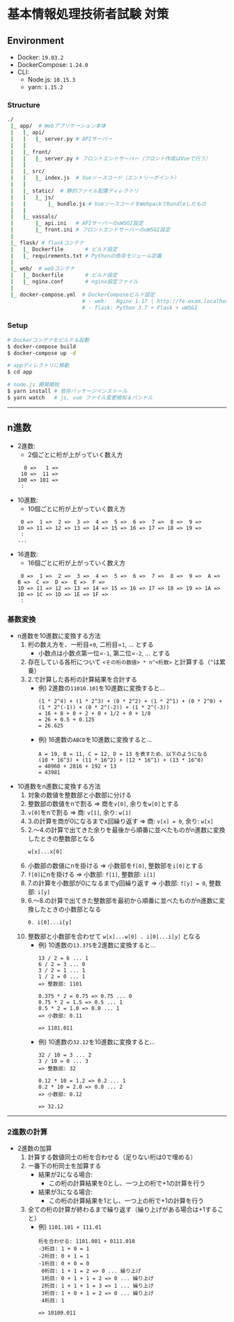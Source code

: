 # 基本情報処理技術者試験 対策

## Environment

- Docker: `19.03.2`
- DockerCompose: `1.24.0`
- CLI:
    - Node.js: `10.15.3`
    - yarn: `1.15.2`

### Structure
```bash
./
 |_ app/  # Webアプリケーション本体
 |   |_ api/
 |   |   |_ server.py # APIサーバー
 |   |
 |   |_ front/
 |   |   |_ server.py # フロントエンドサーバー（フロント作成はVueで行う）
 |   |
 |   |_ src/
 |   |   |_ index.js  # Vueソースコード（エントリーポイント）
 |   |
 |   |_ static/  # 静的ファイル配置ディレクトリ
 |   |   |_ js/
 |   |       |_ bundle.js # VueソースコードをWebpackでbundleしたもの
 |   |
 |   |_ vassals/
 |       |_ api.ini   # APIサーバーのuWSGI設定
 |       |_ front.ini # フロントエンドサーバーのuWSGI設定
 |
 |_ flask/ # flaskコンテナ
 |   |_ Dockerfile       # ビルド設定
 |   |_ requirements.txt # Pythonの依存モジュール定義
 |
 |_ web/  # webコンテナ
 |   |_ Dockerfile       # ビルド設定
 |   |_ nginx.conf       # nginx設定ファイル
 |
 |_ docker-compose.yml  # DockerComposeビルド設定
                        # - web:   Nginx 1.17 | http://fe-exam.localhost
                        # - flask: Python 3.7 + Flask + uWSGI
```

### Setup
```bash
# Dockerコンテナをビルド＆起動
$ docker-compose build
$ docker-compose up -d

# appディレクトリに移動
$ cd app

# node.js 開発開始
$ yarn install # 依存パッケージインストール
$ yarn watch   # js, vue ファイル変更検知＆バンドル
```

***

## n進数

- 2進数:
    - 2個ごとに桁が上がっていく数え方
    ```
      0 =>   1 =>
     10 =>  11 =>
    100 => 101 =>
     : 
    ```
- 10進数:
    - 10個ごとに桁が上がっていく数え方
    ```
     0 =>  1 =>  2 =>  3 =>  4 =>  5 =>  6 =>  7 =>  8 =>  9 =>
    10 => 11 => 12 => 13 => 14 => 15 => 16 => 17 => 18 => 19 =>
     :
    ...
    ```
- 16進数:
    - 16個ごとに桁が上がっていく数え方
    ```
     0 =>  1 =>  2 =>  3 =>  4 =>  5 =>  6 =>  7 =>  8 =>  9 =>  A =>  B =>  C =>  D =>  E =>  F =>
    10 => 11 => 12 => 13 => 14 => 15 => 16 => 17 => 18 => 19 => 1A => 1B => 1C => 1D => 1E => 1F =>
     :
    ```

### 基数変換
- n進数を10進数に変換する方法
    1. 桁の数え方を、一桁目=`0`, 二桁目=`1`, ... とする
        - 小数点は小数点第一位=`-1`, 第二位=`-2`, ... とする
    2. 存在している各桁について `<その桁の数値> * n^<桁数>` と計算する（`^`は累乗）
    3. 2.で計算した各桁の計算結果を合計する
        - 例) 2進数の`11010.101`を10進数に変換すると...
            ```
            (1 * 2^4) + (1 * 2^3) + (0 * 2^2) + (1 * 2^1) + (0 * 2^0) + (1 * 2^(-1)) + (0 * 2^(-2)) + (1 * 2^(-3))
            = 16 + 8 + 0 + 2 + 0 + 1/2 + 0 + 1/8
            = 26 + 0.5 + 0.125
            = 26.625
            ```
        - 例) 16進数の`ABCD`を10進数に変換すると...
            ```
            A = 10, B = 11, C = 12, D = 13 を表すため、以下のようになる
            (10 * 16^3) + (11 * 16^2) + (12 * 16^1) + (13 * 16^0)
            = 40960 + 2816 + 192 + 13
            = 43981
            ```
- 10進数をn進数に変換する方法
    1. 対象の数値を整数部と小数部に分ける
    2. 整数部の数値をnで割る => 商を`v[0]`, 余りを`w[0]`とする
    3. `v[0]`をnで割る => 商: `v[1]`, 余り: `w[1]`
    4. 3.の計算を商が0になるまでx回繰り返す => 商: `v[x] = 0`, 余り: `w[x]`
    5. 2.〜4.の計算で出てきた余りを最後から順番に並べたものがn進数に変換したときの整数部となる
        ```
        w[x]...x[0]
        ```
    6. 小数部の数値にnを掛ける => 小数部を`f[0]`, 整数部を`i[0]`とする
    7. `f[0]`にnを掛ける => 小数部: `f[1]`, 整数部: `i[1]`
    8. 7.の計算を小数部が0になるまでy回繰り返す => 小数部: `f[y] = 0`, 整数部: `i[y]`
    9. 6.〜8.の計算で出てきた整数部を最初から順番に並べたものがn進数に変換したときの小数部となる
        ```
        0. i[0]...i[y]
        ```
    10. 整数部と小数部を合わせて `w[x]...w[0] . i[0]...i[y]` となる
        - 例) 10進数の`13.375`を2進数に変換すると...
            ```
            13 / 2 = 6 ... 1
            6 / 2 = 3 ... 0
            3 / 2 = 1 ... 1
            1 / 2 = 0 ... 1
            => 整数部: 1101

            0.375 * 2 = 0.75 => 0.75 ... 0
            0.75 * 2 = 1.5 => 0.5 ... 1
            0.5 * 2 = 1.0 => 0.0 ... 1
            => 小数部: 0.11

            => 1101.011
            ```
        - 例) 10進数の`32.12`を10進数に変換すると...
            ```
            32 / 10 = 3 ... 2
            3 / 10 = 0 ... 3
            => 整数部: 32

            0.12 * 10 = 1.2 => 0.2 ... 1
            0.2 * 10 = 2.0 => 0.0 ... 2
            => 小数部: 0.12

            => 32.12
            ```

---

### 2進数の計算
- 2進数の加算
    1. 計算する数値同士の桁を合わせる（足りない桁は0で埋める）
    2. 一番下の桁同士を加算する
        - 結果が2になる場合:
            - この桁の計算結果を0とし、一つ上の桁で+1の計算を行う
        - 結果が3になる場合:
            - この桁の計算結果を1とし、一つ上の桁で+1の計算を行う
    3. 全ての桁の計算が終わるまで繰り返す（繰り上げがある場合は+1すること）
        - 例) `1101.101 + 111.01`
            ```
            桁を合わせる: 1101.001 + 0111.010
            -3桁目: 1 + 0 = 1
            -2桁目: 0 + 1 = 1
            -1桁目: 0 + 0 = 0
             0桁目: 1 + 1 = 2 => 0 ... 繰り上げ
             1桁目: 0 + 1 + 1 = 2 => 0 ... 繰り上げ
             2桁目: 1 + 1 + 1 = 3 => 1 ... 繰り上げ
             3桁目: 1 + 0 + 1 = 2 => 0 ... 繰り上げ
             4桁目: 1
            
            => 10100.011
            ```
